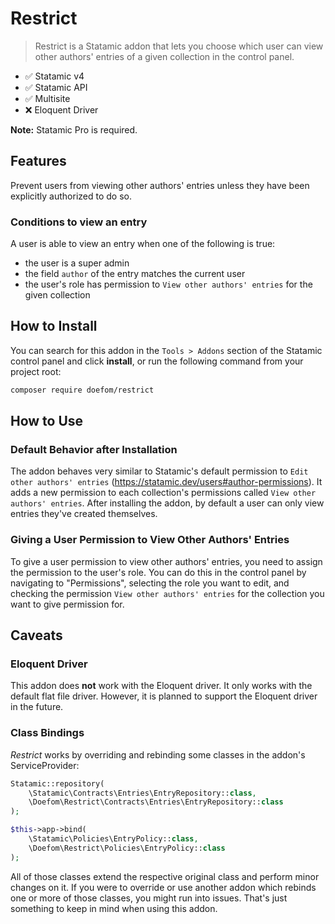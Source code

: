 # Restrict

> Restrict is a Statamic addon that lets you choose which user can view other authors' entries of a given collection in
> the control panel.

- ✅ Statamic v4
- ✅ Statamic API
- ✅ Multisite
- ❌ Eloquent Driver

**Note:** Statamic Pro is required.

## Features

Prevent users from viewing other authors' entries unless they have been explicitly authorized to do so.

### Conditions to view an entry

A user is able to view an entry when one of the following is true:

- the user is a super admin
- the field `author` of the entry matches the current user
- the user's role has permission to `View other authors' entries` for the given collection

## How to Install

You can search for this addon in the `Tools > Addons` section of the Statamic control panel and click **install**, or
run the following command from your project root:

``` bash
composer require doefom/restrict
```

## How to Use

### Default Behavior after Installation

The addon behaves very similar to Statamic's default permission to `Edit other authors' entries`
(https://statamic.dev/users#author-permissions). It adds a new permission to each collection's permissions
called `View other authors' entries`. After installing the addon, by default a user can only view entries they've
created themselves.

### Giving a User Permission to View Other Authors' Entries

To give a user permission to view other authors' entries, you need to assign the permission to the user's role. You can
do this in the control panel by navigating to "Permissions", selecting the role you want to edit, and checking the
permission `View other authors' entries` for the collection you want to give permission for.

## Caveats

### Eloquent Driver

This addon does **not** work with the Eloquent driver. It only works with the default flat file driver. However, it is
planned to support the Eloquent driver in the future.

### Class Bindings

_Restrict_ works by overriding and rebinding some classes in the addon's ServiceProvider:

```php
Statamic::repository(
    \Statamic\Contracts\Entries\EntryRepository::class,
    \Doefom\Restrict\Contracts\Entries\EntryRepository::class
);

$this->app->bind(
    \Statamic\Policies\EntryPolicy::class,
    \Doefom\Restrict\Policies\EntryPolicy::class
);
```

All of those classes extend the respective original class and perform minor changes on it. If you were to override or
use another addon which rebinds one or more of those classes, you might run into issues. That's just something to keep
in mind when using this addon.
